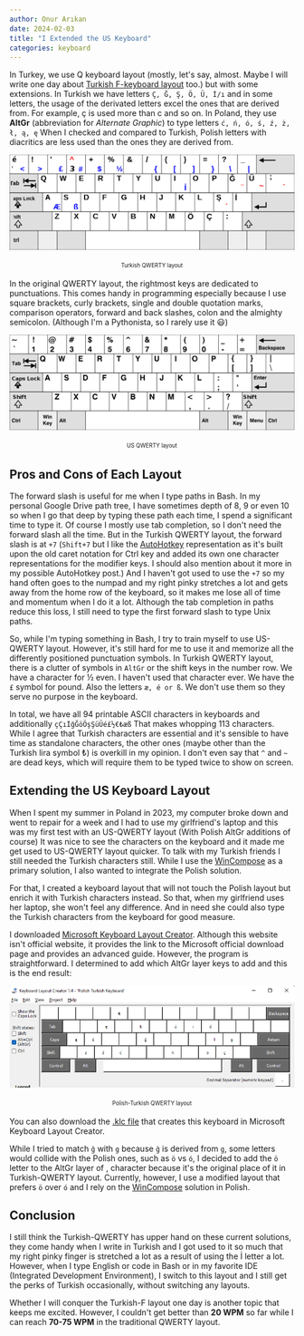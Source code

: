 ```yaml
---
author: Onur Arıkan
date: 2024-02-03
title: "I Extended the US Keyboard"
categories: keyboard
---
```


In Turkey, we use Q keyboard layout (mostly, let's say, almost. Maybe I will write one day about [Turkish F-keyboard layout](https://en.wikibooks.org/wiki/Turkish/Computing_in_Turkish) too.) but with some extensions. In Turkish we have letters `Ç, Ğ, Ş, Ö, Ü, İ/ı` and in some letters, the usage of the derivated letters excel the ones that are derived from. For example, ç is used more than c and so on. In Poland, they use **AltGr** (abbreviation for *Alternate Graphic*) to type letters `ć, ń, ó, ś, ź, ż, ł, ą, ę` When I checked and compared to Turkish, Polish letters with diacritics are less used than the ones they are derived from.

![](/assets/img/kbd_turkish_qwerty.png) 
<div align="center"><sup><sub>Turkish QWERTY layout</sub></sup></div>


In the original QWERTY layout, the rightmost keys are dedicated to punctuations. This comes handy in programming especially because I use square brackets, curly brackets, single and double quotation marks, comparison operators, forward and back slashes, colon and the almighty semicolon. (Although I'm a Pythonista, so I rarely use it 😃)

![](/assets/img/kbd_qwerty.png) 
<div align="center"><sup><sub>US QWERTY layout</sub></sup></div>
  

Pros and Cons of Each Layout
--

The forward slash is useful for me when I type paths in Bash. In my personal Google Drive path tree, I have sometimes depth of 8, 9 or even 10 so when I go that deep by typing these path each time, I spend a significant time to type it. Of course I mostly use tab completion, so I don't need the forward slash all the time. But in the Turkish QWERTY layout, the forward slash is at `+7` (`Shift+7` but I like the [AutoHotkey](https://www.autohotkey.com/docs/v2/Hotkeys.htm#Symbols) representation as it's built upon the old caret notation for Ctrl key and added its own one character representations for the modifier keys. I should also mention about it more in my possible AutoHotkey post.) And I haven't got used to use the `+7` so my hand often goes to the numpad and my right pinky stretches a lot and gets away from the home row of the keyboard, so it makes me lose all of time and momentum when I do it a lot. Although the tab completion in paths reduce this loss, I still need to type the first forward slash to type Unix paths.

So, while I'm typing something in Bash, I try to train myself to use US-QWERTY layout. However, it's still hard for me to use it and memorize all the differently positioned punctuation symbols. In Turkish QWERTY layout, there is a clutter of symbols in `AltGr` or the shift keys in the number row. We have a character for ½ even. I haven't used that character ever. We have the `£` symbol for pound. Also the letters `æ, é or ß`. We don't use them so they serve no purpose in the keyboard.

In total, we have all 94 printable ASCII characters in keyboards and additionally `çÇıİğĞöÖşŞüÜé£½€₺æß` That makes whopping 113 characters. While I agree that Turkish characters are essential and it's sensible to have time as standalone characters, the other ones (maybe other than the Turkish lira symbol ₺) is overkill in my opinion. I don't even say that `^` and `~` are dead keys, which will require them to be typed twice to show on screen.

Extending the US Keyboard Layout
--

When I spent my summer in Poland in 2023, my computer broke down and went to repair for a week and I had to use my girlfriend's laptop and this was my first test with an US-QWERTY layout (With Polish AltGr additions of course) It was nice to see the characters on the keyboard and it made me get used to US-QWERTY layout quicker. To talk with my Turkish friends I still needed the Turkish characters still. While I use the [WinCompose](https://github.com/samhocevar/wincompose) as a primary solution, I also wanted to integrate the Polish solution.

For that, I created a keyboard layout that will not touch the Polish layout but enrich it with Turkish characters instead. So that, when my girlfriend uses her laptop, she won't feel any difference. And in need she could also type the Turkish characters from the keyboard for good measure.

I downloaded [Microsoft Keyboard Layout Creator](https://msklc-guide.github.io/). Although this website isn't official website, it provides the link to the Microsoft official download page and provides an advanced guide. However, the program is straightforward. I determined to add which AltGr layer keys to add and this is the end result:

![](/assets/img/kbd_polish_turkish.png)
<div align="center"><sup><sub>Polish-Turkish QWERTY layout</sub></sup></div>  


You can also download the [.klc file](/assets/us-pl-tr.klc) that creates this keyboard in Microsoft Keyboard Layout Creator.

While I tried to match `ğ` with `g` because `ğ` is derived from `g`, some letters would collide with the Polish ones, such as `ö` vs `ó`, I decided to add the `ö` letter to the AltGr layer of , character because it's the original place of it in Turkish-QWERTY layout. Currently, however, I use a modified layout that prefers `ö` over `ó` and I rely on the [WinCompose](https://github.com/samhocevar/wincompose) solution in Polish.

Conclusion
---

I still think the Turkish-QWERTY has upper hand on these current solutions, they come handy when I write in Turkish and I got used to it so much that my right pinky finger is stretched a lot as a result of using the İ letter a lot. However, when I type English or code in Bash or in my favorite IDE (Integrated Development Environment), I switch to this layout and I still get the perks of Turkish occasionally, without switching any layouts.

Whether I will conquer the Turkish-F layout one day is another topic that keeps me excited. However, I couldn't get better than **20 WPM** so far while I can reach **70-75 WPM** in the traditional QWERTY layout.
